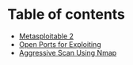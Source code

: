 # Table of contents

* [Metasploitable 2](README.md)
* [Open Ports for Exploiting](open-ports-for-exploiting.md)
* [Aggressive Scan Using Nmap](untitled.md)

